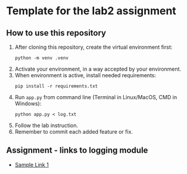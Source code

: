 # Template for the lab2 assignment

## How to use this repository

1. After cloning this repository, create the virtual environment first:
   ```
   python -m venv .venv
   ```
1. Activate your environment, in a way accepted by your environment.
1. When environment is active, install needed requirements:
   ``` 
   pip install -r requirements.txt
   ```
1. Run `app.py` from command line (Terminal in Linux/MacOS, CMD in Windows):
   ```
   python app.py < log.txt
   ```
1. Follow the lab instruction.
1. Remember to commit each added feature or fix.

## Assignment - links to logging module

- [Sample Link 1](https://pwr.edu.pl)
